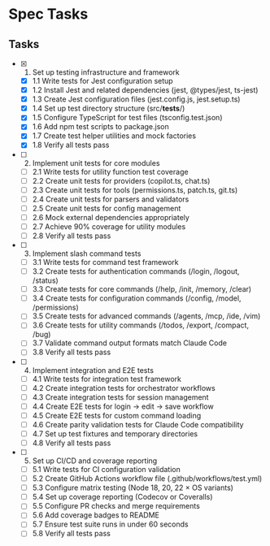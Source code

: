 # Spec Tasks

## Tasks

- [x] 1. Set up testing infrastructure and framework
  - [x] 1.1 Write tests for Jest configuration setup
  - [x] 1.2 Install Jest and related dependencies (jest, @types/jest, ts-jest)
  - [x] 1.3 Create Jest configuration files (jest.config.js, jest.setup.ts)
  - [x] 1.4 Set up test directory structure (src/__tests__/)
  - [x] 1.5 Configure TypeScript for test files (tsconfig.test.json)
  - [x] 1.6 Add npm test scripts to package.json
  - [x] 1.7 Create test helper utilities and mock factories
  - [x] 1.8 Verify all tests pass

- [ ] 2. Implement unit tests for core modules
  - [ ] 2.1 Write tests for utility function test coverage
  - [ ] 2.2 Create unit tests for providers (copilot.ts, chat.ts)
  - [ ] 2.3 Create unit tests for tools (permissions.ts, patch.ts, git.ts)
  - [ ] 2.4 Create unit tests for parsers and validators
  - [ ] 2.5 Create unit tests for config management
  - [ ] 2.6 Mock external dependencies appropriately
  - [ ] 2.7 Achieve 90% coverage for utility modules
  - [ ] 2.8 Verify all tests pass

- [ ] 3. Implement slash command tests
  - [ ] 3.1 Write tests for command test framework
  - [ ] 3.2 Create tests for authentication commands (/login, /logout, /status)
  - [ ] 3.3 Create tests for core commands (/help, /init, /memory, /clear)
  - [ ] 3.4 Create tests for configuration commands (/config, /model, /permissions)
  - [ ] 3.5 Create tests for advanced commands (/agents, /mcp, /ide, /vim)
  - [ ] 3.6 Create tests for utility commands (/todos, /export, /compact, /bug)
  - [ ] 3.7 Validate command output formats match Claude Code
  - [ ] 3.8 Verify all tests pass

- [ ] 4. Implement integration and E2E tests
  - [ ] 4.1 Write tests for integration test framework
  - [ ] 4.2 Create integration tests for orchestrator workflows
  - [ ] 4.3 Create integration tests for session management
  - [ ] 4.4 Create E2E tests for login → edit → save workflow
  - [ ] 4.5 Create E2E tests for custom command loading
  - [ ] 4.6 Create parity validation tests for Claude Code compatibility
  - [ ] 4.7 Set up test fixtures and temporary directories
  - [ ] 4.8 Verify all tests pass

- [ ] 5. Set up CI/CD and coverage reporting
  - [ ] 5.1 Write tests for CI configuration validation
  - [ ] 5.2 Create GitHub Actions workflow file (.github/workflows/test.yml)
  - [ ] 5.3 Configure matrix testing (Node 18, 20, 22 × OS variants)
  - [ ] 5.4 Set up coverage reporting (Codecov or Coveralls)
  - [ ] 5.5 Configure PR checks and merge requirements
  - [ ] 5.6 Add coverage badges to README
  - [ ] 5.7 Ensure test suite runs in under 60 seconds
  - [ ] 5.8 Verify all tests pass
